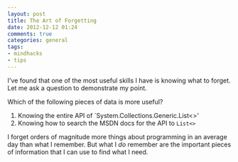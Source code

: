 ```yaml
---
layout: post
title: The Art of Forgetting
date: 2012-12-12 01:24
comments: true
categories: general
tags:
- mindhacks
- tips
---
```


I've found that one of the most useful skills I have is knowing what
to forget. Let me ask a question to demonstrate my point.

<!-- more -->

Which of the following pieces of data is more useful?

1. Knowing the entire API of `System.Collections.Generic.List<>'
2. Knowing how to search the MSDN docs for the API to `List<>`

I forget orders of magnitude more things about programming in an
average day than what I remember. But what I _do_ remember are the
important pieces of information that I can use to find what I need.
